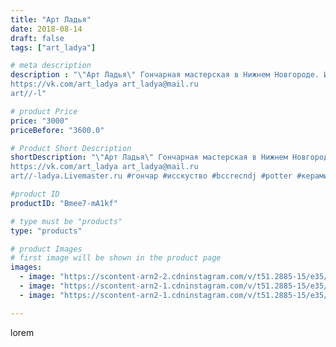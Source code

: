 ```yaml
---
title: "Арт Ладья"
date: 2018-08-14
draft: false
tags: ["art_ladya"]

# meta description
description : "\"Арт Ладья\" Гончарная мастерская в Нижнем Новгороде. Изготовление керамики и мастер//-классы по обучению. 
https://vk.com/art_ladya art_ladya@mail.ru 
art//-l"

# product Price
price: "3000"
priceBefore: "3600.0"

# Product Short Description
shortDescription: "\"Арт Ладья\" Гончарная мастерская в Нижнем Новгороде. Изготовление керамики и мастер//-классы по обучению. 
https://vk.com/art_ladya art_ladya@mail.ru 
art//-ladya.Livemaster.ru #гончар #исскуство #bccrecndj #potter #керамикадляинтерьера #керамикаручнаяработа #керамиканазаказ #handmade #посудаизглины #керамика #гончарнаяпосуда #lovestory story #эксклюзивнаякерамика #painter #dishes #decor #ceramicar #nntoday #claygoods #restaurant #earthenware #ceramic #design #lavstore #magic #эксклюзив #ceramicart #кружки #clay #авторскаякерамика"

#product ID
productID: "Bmee7-mA1kf"

# type must be "products"
type: "products"

# product Images
# first image will be shown in the product page
images:
  - image: "https://scontent-arn2-2.cdninstagram.com/v/t51.2885-15/e35/40412894_482122738957109_3413274908870836224_n.jpg?tp=1&_nc_ht=scontent-arn2-2.cdninstagram.com&_nc_cat=105&_nc_ohc=RagTApyzzpgAX8OyoCl&ccb=7-4&oh=53ec8672cb360bce6ba287748c94c608&oe=6084D92C&_nc_sid=83d603&ig_cache_key=MTg0NjA0NzAwNjIzMTEyNDg0Nw%3D%3D.2-ccb7-4"
  - image: "https://scontent-arn2-1.cdninstagram.com/v/t51.2885-15/e35/40051114_1669033976559002_7889083306107469824_n.jpg?tp=1&_nc_ht=scontent-arn2-1.cdninstagram.com&_nc_cat=102&_nc_ohc=84V79aiGcwsAX_GoXPS&ccb=7-4&oh=ceb9508d9393583b6d705a67a7c3b2e4&oe=6085CDFE&_nc_sid=83d603&ig_cache_key=MTg0NjA0NzAxNjc3NTczMjg3Nw%3D%3D.2-ccb7-4"
  - image: "https://scontent-arn2-1.cdninstagram.com/v/t51.2885-15/e35/40927893_1048521758661774_599637959200735232_n.jpg?tp=1&_nc_ht=scontent-arn2-1.cdninstagram.com&_nc_cat=106&_nc_ohc=_43vQ7xa1UsAX9DQ_iC&ccb=7-4&oh=49669d4f9f12e0a69361ac1122e92283&oe=6084801A&_nc_sid=83d603&ig_cache_key=MTg0NjA0NzAyNjYyMzg2NjU0NQ%3D%3D.2-ccb7-4"

---
```

lorem
